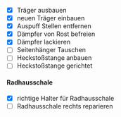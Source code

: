 - [x] Träger ausbauen
- [x] neuen Träger einbauen
- [x] Auspuff Stellen entfernen
- [x] Dämpfer von Rost befreien
- [x] Dämpfer lackieren
- [ ] Seitenhänger Tauschen
- [ ] Heckstoßstange anbauen
- [ ] Heckstoßstange gerichtet
#### Radhausschale
- [x] richtige Halter für Radhausschale
- [ ] Radhausschale rechts reparieren